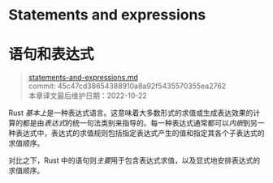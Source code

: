 # Statements and expressions
# 语句和表达式

>[statements-and-expressions.md](https://github.com/rust-lang/reference/blob/master/src/statements-and-expressions.md)\
>commit: 45c47cd38654388910a8a92f5435570355ea2762 \
>本章译文最后维护日期：2022-10-22

Rust *基本上*是一种表达式语言。这意味着大多数形式的求值或生成表达效果的计算的都是由*表达式*的统一句法类别来指导的。每一种表达式通常都可以*内嵌*到另一种表达式中，表达式的求值规则包括指定表达式产生的值和指定其各个子表达式的求值顺序。

对比之下，Rust 中的语句则*主要*用于包含表达式求值，以及显式地安排表达式的求值顺序。